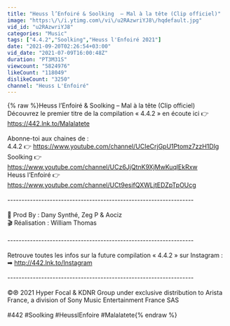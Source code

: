 ```yaml
---
title: "Heuss l’Enfoiré & Soolking  – Mal à la tête (Clip officiel)"
image: "https:\/\/i.ytimg.com\/vi\/u2RAzwriYJ8\/hqdefault.jpg"
vid_id: "u2RAzwriYJ8"
categories: "Music"
tags: ["4.4.2","Soolking","Heuss l'Enfoiré 2021"]
date: "2021-09-20T02:26:54+03:00"
vid_date: "2021-07-09T16:00:48Z"
duration: "PT3M31S"
viewcount: "5824976"
likeCount: "118049"
dislikeCount: "3250"
channel: "Heuss L'Enfoiré"
---
```

{% raw %}Heuss l’Enfoiré &amp; Soolking  – Mal à la tête (Clip officiel)<br />Découvrez le premier titre de la compilation « 4.4.2 » en écoute ici  👉  <a rel="nofollow" target="blank" href="https://442.lnk.to/Malalatete">https://442.lnk.to/Malalatete</a> <br /><br />Abonne-toi aux chaines de :<br />4.4.2 👉  <a rel="nofollow" target="blank" href="https://www.youtube.com/channel/UCIeCrjGpU1Ptomz7zzH1Dlg">https://www.youtube.com/channel/UCIeCrjGpU1Ptomz7zzH1Dlg</a><br />Soolking 👉 <a rel="nofollow" target="blank" href="https://www.youtube.com/channel/UCz6JjQtnK9XjMwKuqlEkRxw">https://www.youtube.com/channel/UCz6JjQtnK9XjMwKuqlEkRxw</a><br />Heuss l’Enfoiré 👉 <a rel="nofollow" target="blank" href="https://www.youtube.com/channel/UCt9esifQXWLjtEDZpTpOUcg">https://www.youtube.com/channel/UCt9esifQXWLjtEDZpTpOUcg</a><br /><br />------------------------------------------------------------------<br /><br />🎵 Prod By : Dany Synthé, Zeg P &amp; Aociz<br />🎬 Réalisation : William Thomas<br /><br />------------------------------------------------------------------<br /><br />Retrouve toutes les infos sur la future compilation « 4.4.2 » sur Instagram : ➡ <a rel="nofollow" target="blank" href="http://442.lnk.to/Instagram">http://442.lnk.to/Instagram</a><br /><br />------------------------------------------------------------------<br /><br />©️℗ 2021 Hyper Focal &amp; KDNR Group under exclusive distribution to Arista France, a division of Sony Music Entertainment France SAS<br /><br />#442 #Soolking #HeusslEnfoire #Malalatete{% endraw %}
